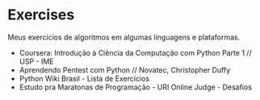 # Exercises
Meus exercícios de algoritmos em algumas linguagens e plataformas.

  - Coursera: Introdução à Ciência da Computação com Python Parte 1 // USP - IME
  - Aprendendo Pentest com Python // Novatec, Christopher Duffy
  - Python Wiki Brasil - Lista de Exercícios
  - Estudo pra Maratonas de Programação
        - URI Online Judge - Desafios
